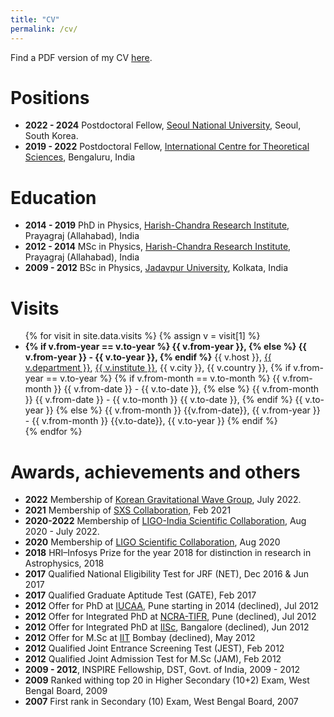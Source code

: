 ```yaml
---
title: "CV"
permalink: /cv/
---
```

Find a PDF version of my CV [here](https://github.com/md-arif-shaikh/md-arif-shaikh.github.io/blob/pdflatex/cv/cv_arif.pdf).

# Positions
- **2022 - 2024** Postdoctoral Fellow, [Seoul National University](https://en.snu.ac.kr/), Seoul, South Korea.
- **2019 - 2022** Postdoctoral Fellow, [International Centre for Theoretical Sciences](https://www.icts.res.in/), Bengaluru, India
  
# Education

- **2014 - 2019** PhD in Physics, [Harish-Chandra Research Institute](http://www.hri.res.in/), Prayagraj (Allahabad), India
- **2012 - 2014** MSc in Physics, [Harish-Chandra Research Institute](http://www.hri.res.in/), Prayagraj (Allahabad), India
- **2009 - 2012** BSc in Physics, [Jadavpur University](http://www.jaduniv.edu.in/), Kolkata, India

# Visits
<ul>
{% for visit in site.data.visits %}
{% assign v = visit[1] %}
<li> <b> {% if v.from-year == v.to-year %}
{{ v.from-year }},
{% else %} {{ v.from-year }} - {{ v.to-year }},
{% endif %}</b> {{ v.host }}, <a href="{{ v.department-url }}">{{ v.department }}</a>, <a href="{{- v.institute-url -}}">{{ v.institute }}</a>, {{ v.city }}, {{ v.country }}, {% if v.from-year == v.to-year %}
{% if v.from-month == v.to-month %} {{ v.from-month }} {{ v.from-date }} - {{ v.to-date }},
{% else %} {{ v.from-month }} {{ v.from-date }} - {{ v.to-month }} {{ v.to-date }},
{% endif %} {{ v.to-year }} {% else %} {{ v.from-month }} {{v.from-date}}, {{ v.from-year }} - {{ v.from-month }} {{v.to-date}}, {{ v.to-year }}
{% endif %} </li>
{% endfor %}
</ul>

# Awards, achievements and others

- **2022** Membership of [Korean Gravitational Wave Group](https://kgwg.nims.re.kr/home/index.html), July 2022.
- **2021** Membership of [SXS Collaboration](https://www.black-holes.org/), Feb 2021
- **2020-2022** Membership of [LIGO-India Scientific Collaboration](https://www.ligo-india.in/lisc/), Aug 2020 - July 2022.
- **2020** Membership of [LIGO Scientific Collaboration](https://www.ligo.org/), Aug 2020
- **2018** HRI–Infosys Prize for the year 2018 for distinction in research in Astrophysics, 2018
- **2017** Qualified National Eligibility Test for JRF (NET), Dec 2016 & Jun 2017
- **2017** Qualified Graduate Aptitude Test (GATE), Feb 2017
- **2012** Offer for PhD at [IUCAA](https://www.iucaa.in/), Pune starting in 2014 (declined), Jul 2012
- **2012** Offer for Integrated PhD at [NCRA-TIFR](http://www.ncra.tifr.res.in/ncra/main), Pune (declined), Jul 2012
- **2012** Offer for Integrated PhD at [IISc](https://www.iisc.ac.in/), Bangalore (declined), Jun 2012
- **2012** Offer for M.Sc at [IIT](http://www.iitb.ac.in/) Bombay (declined), May 2012
- **2012** Qualified Joint Entrance Screening Test (JEST), Feb 2012
- **2012** Qualified Joint Admission Test for M.Sc (JAM), Feb 2012
- **2009 - 2012**, INSPIRE Fellowship, DST, Govt. of India, 2009 - 2012
- **2009** Ranked withing top 20 in Higher Secondary (10+2) Exam, West Bengal Board, 2009
- **2007** First rank in Secondary (10) Exam, West Bengal Board, 2007
